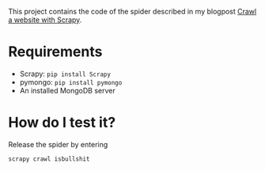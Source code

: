 This project contains the code of the spider described in my blogpost [Crawl a website with Scrapy](http://isbullsh.it/2012/04/Web-crawling-with-scrapy/).

# Requirements

* Scrapy: `pip install Scrapy`
* pymongo: `pip install pymongo`
* An installed MongoDB server

# How do I test it?
Release the spider by entering

    scrapy crawl isbullshit

